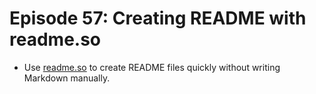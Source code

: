 # Episode 57: Creating README with readme.so

- Use [readme.so](https://readme.so/) to create README files quickly without writing Markdown manually.